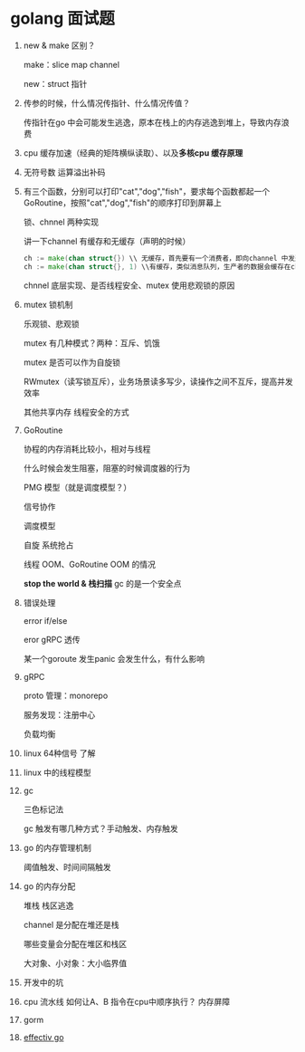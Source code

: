 # golang 面试题

1. new & make 区别？

   make：slice map channel

   new：struct 指针

2. 传参的时候，什么情况传指针、什么情况传值？

   传指针在go 中会可能发生逃逸，原本在栈上的内存逃逸到堆上，导致内存浪费

3. cpu 缓存加速（经典的矩阵横纵读取）、以及**多核cpu 缓存原理**

4. 无符号数 运算溢出补码

5. 有三个函数，分别可以打印"cat","dog","fish"，要求每个函数都起一个GoRoutine，按照"cat","dog","fish"的顺序打印到屏幕上

   锁、chnnel 两种实现

   讲一下channel 有缓存和无缓存（声明的时候）

   ```go
   ch := make(chan struct{}) \\ 无缓存，首先要有一个消费者，即向channel 中发送的数据会直接流出，不会等消费者来接收
   ch := make(chan struct{}, 1) \\有缓存，类似消息队列，生产者的数据会缓存在channel 中，等待消费者来接收
   ```

   chnnel 底层实现、是否线程安全、mutex 使用悲观锁的原因

6. mutex 锁机制

   乐观锁、悲观锁

   mutex 有几种模式？两种：互斥、饥饿

   mutex 是否可以作为自旋锁

   RWmutex（读写锁互斥），业务场景读多写少，读操作之间不互斥，提高并发效率

   其他共享内存 线程安全的方式

7. GoRoutine 

   协程的内存消耗比较小，相对与线程

   什么时候会发生阻塞，阻塞的时候调度器的行为

   PMG 模型（就是调度模型？）

   信号协作

   调度模型

   自旋 系统抢占

   线程 OOM、GoRoutine OOM 的情况

   **stop the world & 栈扫描** gc 的是一个安全点 

8. 错误处理

   error if/else

   eror gRPC 透传

   某一个goroute 发生panic 会发生什么，有什么影响

9. gRPC

   proto 管理：monorepo

   服务发现：注册中心

   负载均衡

10. linux 64种信号 了解

11. linux 中的线程模型

12. gc

    三色标记法 

    gc 触发有哪几种方式？手动触发、内存触发

13. go 的内存管理机制

    阈值触发、时间间隔触发

14. go 的内存分配

    堆栈 栈区逃逸

    channel 是分配在堆还是栈

    哪些变量会分配在堆区和栈区

    大对象、小对象：大小临界值

15. 开发中的坑

16. cpu 流水线 如何让A、B 指令在cpu中顺序执行？ 内存屏障

17. gorm 

18. [effectiv go](https://learnku.com/docs/effective-go/2020)